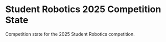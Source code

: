 # Student Robotics 2025 Competition State

Competition state for the 2025 Student Robotics competition.
